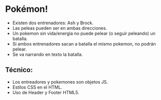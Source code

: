 # Pokémon!

* Existen dos entrenadores: Ash y Brock.
* Las peleas pueden ser en ambas direcciones.
* Un pokemon sin vida/energía no puede pelear (o seguir peleando) un batalla.
* Si ambos entrenadores sacan a batalla el mismo pokemon, no podrán pelear.
* Se va narrando en texto la batalla.

## Técnico:
* Los entreadores y pokemones son objetos JS.
* Estilos CSS en el HTML.
* Uso de Header y Footer HTML5.